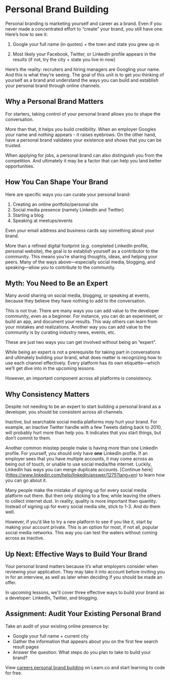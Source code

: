 # Personal Brand Building

Personal branding is marketing yourself and career as a brand. Even if you never made a concentrated effort to “create” your brand, you still have one. Here’s how to see it:

1. Google your full name (in quotes) + the town and state you grew up in 

2. Most likely your Facebook, Twitter, or LinkedIn profile appears in the results (if not, try the city + state you live in now)


Here’s the reality: recruiters and hiring managers are Googling your name. And this is what they’re seeing. The goal of this unit is to get you thinking of yourself as a brand and understand the ways you can build and establish your personal brand through online channels.

## Why a Personal Brand Matters

For starters, taking control of your personal brand allows you to shape the conversation.

More than that, it helps you build credibility. When an employer Googles your name and *nothing* appears - it raises eyebrows. On the other hand, have a personal brand validates your existence and shows that you can be trusted. 

When applying for jobs, a personal brand can also distinguish you from the competition. And ultimately it may be a factor that can help you land better opportunities.  

## How You Can Shape Your Brand

Here are specific ways you can curate your personal brand:

1. Creating an online portfolio/personal site
2. Social media presence (namely LinkedIn and Twitter)
3. Starting a blog
4. Speaking at meetups/events

Even your email address and business cards say something about your brand.

More than a refined digital footprint (e.g. completed LinkedIn profile, personal website), the goal is to establish yourself as a contributor to the community. This means you’re sharing thoughts, ideas, and helping your peers. Many of the ways above—especially social media, blogging, and speaking—allow you to contribute to the community. 

## Myth: You Need to Be an Expert

Many avoid sharing on social media, blogging, or speaking at events, because they believe they have nothing to add to the conversation.

This is not true. There are many ways you can add value to the developer community, even as a beginner. For instance, you can do an experiment, or build an app, and document your results. This way others can learn from your mistakes and realizations. Another way you can add value to the community is by curating industry news, events, etc. 

These are just two ways you can get involved without being an “expert”. 

While being an expert is not a prerequisite for taking part in conversations and ultimately building your brand, what does matter is recognizing how to use each channel effectively. Every platform has its own etiquette—which we’ll get dive into in the upcoming lessons.  

However, an important component across all platforms is consistency.

## Why Consistency Matters

Despite not needing to be an expert to start building a personal brand as a developer, you should be consistent across all channels.

Inactive, but searchable social media platforms *may* hurt your brand. For example, an inactive Twitter handle with a few Tweets dating back to 2010, will probably hurt more than help you. It indicates that you start things, but don’t commit to them. 

Another common misstep people make is having more than one LinkedIn profile. For yourself, you should only have **one** LinkedIn profile. If an employer sees that you have multiple accounts, it may come across as being out of touch, or unable to use social media/the internet. Luckily, LinkedIn has ways you can merge duplicate accounts. [Continue here] (https://www.linkedin.com/help/linkedin/answer/1275?lang=en) to learn how you can go about it. 

Many people make the mistake of signing up for every social media platform out there. But then only sticking to a few, while leaving the others to collect internet dust. In reality, quality is more important than quantity. Instead of signing up for every social media site, stick to 1-3. And do them well.

However, if you’d like to try a new platform to see if you like it, start by making your account private. This is an option for most, if not all, popular social media networks. This way you can test the waters without coming across as inactive. 

## Up Next: Effective Ways to Build Your Brand 

Your personal brand matters because it’s what employers consider when reviewing your application. They may take it into account before inviting you in for an interview, as well as later when deciding if you should be made an offer.

In upcoming lessons, we'll cover three effective ways to build your brand as a developer: LinkedIn, Twitter, and blogging.

## Assignment: Audit Your Existing Personal Brand

Take an audit of your existing online presence by:

* Google your full name + current city 
* Gather the information that appears about you on the first few search result pages 
* Answer the question: What steps do you plan to take to build your brand?  


<p data-visibility='hidden'>View <a href='https://learn.co/lessons/careers-personal-brand-building'>careers personal brand building</a> on Learn.co and start learning to code for free.</p>

